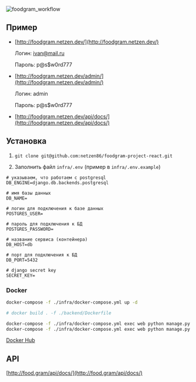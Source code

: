 ![foodgram_workflow](https://github.com/netzen86/foodgram-project-react/actions/workflows/foodgram_workflow.yml/badge.svg)
## Пример

* [http://foodgram.netzen.dev/](http://foodgram.netzen.dev/)

  Логин: ivan@mail.ru

  Пароль: p@s$w0rd777

* [http://foodgram.netzen.dev/admin/](http://foodgram.netzen.dev/admin/)

  Логин: admin

  Пароль: p@s$w0rd777

* [http://foodgram.netzen.dev/api/docs/](http://foodgram.netzen.dev/api/docs/)

## Установка

1. `git clone git@github.com:netzen86/foodgram-project-react.git`

2. Заполнить файл `infra/.env` (пример в `infra/.env.example`)

```
# указываем, что работаем с postgresql
DB_ENGINE=django.db.backends.postgresql

# имя базы данных
DB_NAME=

# логин для подключения к базе данных
POSTGRES_USER=

# пароль для подключения к БД
POSTGRES_PASSWORD=

# название сервиса (контейнера)
DB_HOST=db

# порт для подключения к БД
DB_PORT=5432

# django secret key
SECRET_KEY=

```

### Docker

```bash
docker-compose -f ./infra/docker-compose.yml up -d

# docker build . -f ./backend/Dockerfile

docker-compose -f ./infra/docker-compose.yml exec web python manage.py fill_db
docker-compose -f ./infra/docker-compose.yml exec web python manage.py createsuperuser

```

[Docker Hub](https://hub.docker.com/repository/docker/nezen86/foodgram)


## API

[http://food.gram/api/docs/](http://food.gram/api/docs/)
